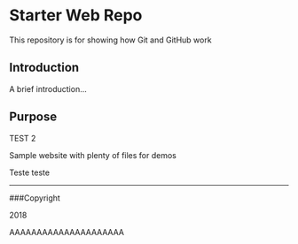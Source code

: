 # Starter Web Repo

This repository is for showing how Git and GitHub work

## Introduction

A brief introduction...

## Purpose

TEST 2

Sample website with plenty of files for demos

Teste teste

---------------------------

###Copyright

2018


AAAAAAAAAAAAAAAAAAAAA